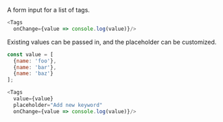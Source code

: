 A form input for a list of tags.

```js
<Tags 
  onChange={value => console.log(value)}/>
```

Existing values can be passed in, and the placeholder can be customized.

```js
const value = [
  {name: 'foo'}, 
  {name: 'bar'}, 
  {name: 'baz'}
];

<Tags 
  value={value}
  placeholder="Add new keyword"
  onChange={value => console.log(value)}/>
```
